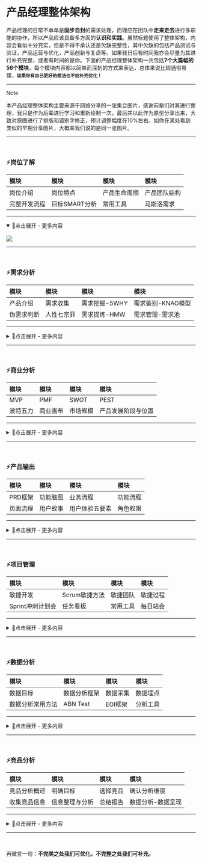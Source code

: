 # 产品经理整体架构

产品经理的日常不单单是**固步自封**的需求处理，而理应在团队中**走来走去**进行多职能的协作，所以产品应该具备多方面的**认识和实践**。虽然标题使用了整体架构，内容会看似十分充实，但是不得不承认还是欠缺完整性，其中欠缺的包括产品测试与验证，产品运营与优化，产品创新与复盘等。如果我日后有时间我亦会尽量为其进行补充完整，或者有时间的是你。下面的产品经理整体架构一共包括**7个大篇幅的56个模块**，每个模块内容都以简单而深刻的方式来表达，总体来说比较通俗易懂，**```如果你有自己更好的想法也不妨补充优化！```**

---

> [!NOTE]
> 本产品经理整体架构主要来源于网络分享的一张集合图片，感谢前辈们对其进行整理，我只是作为后辈进行学习和重新绘制一次，最后并以此作为原型分享出来，大致对原图进行了排版和错别字修正，预计调整幅度在10%左右。如你在某处看到类似的早期分享图片，大概率我们说的是同一张图片。

---
<br>

### ⚡岗位了解

| 模块 | 模块 | 模块 | 模块 |
| :--- | :--- | :--- | :--- |
| 岗位介绍 | 岗位特点 |  产品生命周期 | 产品团队结构 |
| 完整开发流程 | 目标SMART分析 | 常用工具 | 马斯洛需求 |

---
<details open="True">
<summary>🔅点击展开 - 更多内容</summary>
<br>
<img src="https://github.com/PM-Geeker-ORG/Adok/assets/143123392/8402a0eb-3c6a-446f-8de2-613a515859d3"></img>
</details>

---
<br>

### ⚡需求分析

| 模块 | 模块 | 模块 | 模块 |
| :--- | :--- | :--- | :--- |
| 产品介绍 | 需求收集 |  需求挖掘-5WHY | 需求鉴别-KNAO模型 |
| 伪需求判断 | 人性七宗罪 | 需求提炼-HMW | 需求管理-需求池 |

---
<details>
<summary>🔅点击展开 - 更多内容</summary>
<br>
<img src="https://github.com/PM-Geeker-ORG/Adok/assets/143123392/86a30b71-2dde-4f52-b3c3-18070b2b5224"></img>
</details>

---
<br>

### ⚡商业分析

| 模块 | 模块 | 模块 | 模块 |
| :--- | :--- | :--- | :--- |
| MVP | PMF |  SWOT | PEST |
| 波特五力 | 商业画布 | 市场规模 | 产品发展阶段与位置 |

---

<details>
<summary>🔅点击展开 - 更多内容</summary>
<br>
<img src="https://github.com/PM-Geeker-ORG/Adok/assets/143123392/d8e82954-d5ad-4a7a-b948-f8b7afe84050"></img>
</details>

---
<br>

### ⚡产品输出

| 模块 | 模块 | 模块 | 模块 |
| :--- | :--- | :--- | :--- |
| PRD框架 | 功能脑图 |  业务流程 | 功能流程 |
| 页面流程 | 用户故事 | 用户体验五要素 | 角色权限 |

---

<details>
<summary>🔅点击展开 - 更多内容</summary>
<br>
<img src="https://github.com/PM-Geeker-ORG/Adok/assets/143123392/c7830843-b977-4016-aea2-94ac78bbaff8"></img>
</details>

---
<br>

### ⚡项目管理

| 模块 | 模块 | 模块 | 模块 |
| :--- | :--- | :--- | :--- |
| 敏捷开发 | Scrum敏捷方法 |  敏捷团队 | 敏捷过程 |
| Sprint冲刺计划会 | 任务看板 | 常用工具 | 每日站会 |

---

<details>
<summary>🔅点击展开 - 更多内容</summary>
<br>
<img src="https://github.com/PM-Geeker-ORG/Adok/assets/143123392/d0797d3c-a133-4e34-866d-86afcb73c80b"></img>
</details>

---
<br>

### ⚡数据分析

| 模块 | 模块 | 模块 | 模块 |
| :--- | :--- | :--- | :--- |
| 数据目标 | 数据分析框架 |  数据采集 | 数据埋点 |
| 数据分析常用方法 | ABN Test | EOI框架 | 分析工具 |

---

<details>
<summary>🔅点击展开 - 更多内容</summary>
<br>
<img src="https://github.com/PM-Geeker-ORG/Adok/assets/143123392/b8706758-095e-4cc0-a2d5-cab660678d4f"></img>
</details>

---
<br>

### ⚡竞品分析

| 模块 | 模块 | 模块 | 模块 |
| :--- | :--- | :--- | :--- |
| 竞品分析概述 | 明确目标 |  选择竞品 | 确认分析维度 |
| 收集竞品信息 | 信息整理与分析 | 总结报告 | 数据分析-数据呈现 |

---

<details>
<summary>🔅点击展开 - 更多内容</summary>
<br>
<img src="https://github.com/PM-Geeker-ORG/Adok/assets/143123392/dd17bf86-2ece-4441-94af-86ef269963f4"></img>
</details>

---
<br>

再微言一句：**不完美之处我们可优化，不完整之处我们可补充。**
